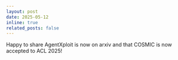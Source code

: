 ```yaml
---
layout: post
date: 2025-05-12
inline: true
related_posts: false
---
```


Happy to share AgentXploit is now on arxiv and that COSMIC is now accepted to ACL 2025!